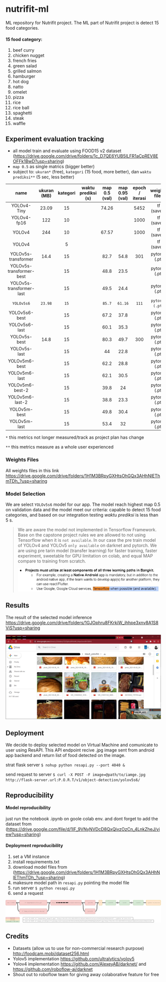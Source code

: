 # nutrifit-ml
ML repository for Nutrifit project. The ML part of Nutrifit project is detect 15 food categories.

#### 15 food category:
1. beef curry
2. chicken nugget
3. french fries
4. green salad
5. grilled salmon
6. hamburger
7. hot dog
8. natto
9. omelet
10. pizza
11. rice
12. rice ball
13. spaghetti
14. steak
15. waffle

## Experiment evaluation tracking
- all model train and evaluate using FOOD15 v2 dataset (https://drive.google.com/drive/folders/1c_D7QE6YUB5ILFR1aCpREV8EOFFk1BwD?usp=sharing)
- `map 0.5` as single matrics (bigger better)
- subject to: `ukuran*` (free), `kategori` (15 food, more better), dan `waktu prediksi**` (5 sec, less better)

|           name           | ukuran (MB) | kategori | waktu prediksi (s) | map 0.5 (val) | map 0.95 (val) | epoch / iterasi |weights files|
|:------------------------:|:-----------:|:--------:|:------------------:|:-------------:|:--------------:|:---------------:|:-----------:|
| YOLOv4-Tiny              |       23.09 |       15 |                    | 74.26         |                |            5452 |  tf (saved) |
| YOLOv4-fp16              |         122 |       10 |                    |               |                |            1000 |  tf (saved) |
| YOLOv4                   |         244 |       10 |                    | 67.57         |                |            1000 |  tf (saved) |
| YOLOv4                   |             |        5 |                    |               |                |                 |  tf (saved) |
| YOLOv5s-transformer      |        14.4 |       15 |                    | 82.7          | 54.8           |             301 |pytorch (.pt)|
| YOLOv5s-transformer-best |             |       15 |                    | 48.8          | 23.5           |                 |pytorch (.pt)|
| YOLOv5s-transformer-last |             |       15 |                    | 49.5          | 24.4           |                 |pytorch (.pt)|
| `YOLOv5s6`               |     `23.98` |      `15`|                    | `85.7`        | `61.16`        |            `111`|`pytorch (.pt)`|
| YOLOv5s6-best            |             |       15 |                    | 67.2          | 37.8           |                 |pytorch (.pt)|
| YOLOv5s6-last            |             |       15 |                    | 60.1          | 35.3           |                 |pytorch (.pt)|
| YOLOv5s-best             |        14.8 |       15 |                    | 80.3          | 49.7           |             300 |pytorch (.pt)|
| YOLOv5s-last             |             |       15 |                    | 44            | 22.8           |                 |pytorch (.pt)|
| YOLOv5m6-best            |             |       15 |                    | 62.2          | 28.8           |                 |pytorch (.pt)|
| YOLOv5m6-last            |             |       15 |                    | 62.1          | 30.5           |                 |pytorch (.pt)|
| YOLOv5m6-best-2          |             |       15 |                    | 39.8          | 24             |                 |pytorch (.pt)|
| YOLOv5m6-last-2          |             |       15 |                    | 38.8          | 23.3           |                 |pytorch (.pt)|
| YOLOv5m-best             |             |       15 |                    | 49.8          | 30.4           |                 |pytorch (.pt)|
| YOLOv5m-last             |             |       15 |                    | 53.4          | 32             |                 |pytorch (.pt)|

`*` this metrics not longer measured/track as project plan has change

`**` this metrics measure as a whole user experienced

### Weights Files
All weights files in this link https://drive.google.com/drive/folders/1H1M3BRpyGXHtsOhGQx3AHhNlEThmTDh_?usp=sharing 

### Model Selection
We are select `YOLOv5s6` model for our app. 
The model reach highest map 0.5 on validation data and the model meet our criteria: capable to detect 15 food categories, 
and based on our integration testing *waktu prediksi* is less than 5 s. 

> We are aware the model not implemented in Tensorflow Framework. Base on the capstone project rules we are allowed to not using Tensorflow when it is `not available`. In our case the pre train model of YOLOv4 and YOLOv5 `only available` on darknet and pytorch. We are using pre tarin model (transfer learning) for faster training, faster experiment, sweetable for GPU limitation on colab, and equal MAP compare to training from scratch.
> 
> ![capstone rules](https://raw.githubusercontent.com/hamzahmhmmd/nutrifit-ml/master/capstone-rules.jpg)

## Results
The result of the selected model inference https://drive.google.com/drive/folders/1GJOphru8FKrkiW_ihhpe3xnv8A1S8ViS?usp=sharing

[![N|Solid](https://raw.githubusercontent.com/hamzahmhmmd/nutrifit-ml/master/results.jpg?token=ALAAYUGUXFY2CQOPGJUQ32TAXU6VA)]()

## Deployment
We decide to deploy selected model on Virtual Machine and comunicate to user using ResAPI.
This API endpoint recive .jpg image sent from android app backend and return list of food detected on the image.

strat flask server `$ nohup python resapi.py --port 4040 &`

send request to server `$ curl -X POST -F image=@path/to/iamge.jpg http://flask-server.url:P.O.R.T/v1/object-detection/yolov5s6/`

## Reproducibility
#### Model reproducibility
just run the notebook .ipynb on goole colab env. and dont forget to add the dataset from (https://drive.google.com/file/d/1lF_9VNyNVDcD8QxQivzOzCn_4LnkZheJ/view?usp=sharing)
#### Deployment reproducibility
1. set a VM instance
2. install requirements.txt
3. download model files from (https://drive.google.com/drive/folders/1H1M3BRpyGXHtsOhGQx3AHhNlEThmTDh_?usp=sharing)
4. makesure model path in `resapi.py` pointing the model file
5. run server `$ python resapi.py`
6. send a request

[![N|Solid](https://raw.githubusercontent.com/hamzahmhmmd/nutrifit-ml/master/resAPI.jpg?token=ALAAYUEI3L6ZDQAO3GXSRPTAXU6J2)]()

## Credits
- Datasets (allow us to use for non-commercial research purpose) http://foodcam.mobi/dataset256.html
- Yolov5 implementation https://github.com/ultralytics/yolov5
- Yolov4 implementation https://github.com/AlexeyAB/darknet/ and https://github.com/roboflow-ai/darknet
- Shout out to roboflow team for giving away colaborative feature for free
